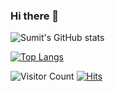 ### Hi there 👋

![Sumit's GitHub stats](https://github-readme-stats.vercel.app/api?username=sumit-coder&show_icons=true&theme=radical&count_private=true)

[![Top Langs](https://github-readme-stats.vercel.app/api/top-langs/?username=sumit-coder)](https://github.com/anuraghazra/github-readme-stats)

![Visitor Count](https://profile-counter.glitch.me/sumit-coder/count.svg)
[![Hits](https://hits.seeyoufarm.com/api/count/incr/badge.svg?url=https%3A%2F%2Fgithub.com%2Fsumit-coder&count_bg=%2379C83D&title_bg=%23555555&icon=&icon_color=%23E7E7E7&title=hits&edge_flat=false)](https://hits.seeyoufarm.com)                    


<!--
**sumit-coder/sumit-coder** is a ✨ _special_ ✨ repository because its `README.md` (this file) appears on your GitHub profile.

Here are some ideas to get you started:

- 🔭 I’m currently working on ...
- 🌱 I’m currently learning ...
- 👯 I’m looking to collaborate on ...
- 🤔 I’m looking for help with ...
- 💬 Ask me about ...
- 📫 How to reach me: ...
- 😄 Pronouns: ...
- ⚡ Fun fact: ...
-->
